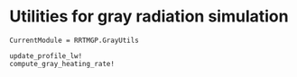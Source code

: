 # Utilities for gray radiation simulation

```@meta
CurrentModule = RRTMGP.GrayUtils
```

```@docs
update_profile_lw!
compute_gray_heating_rate!
```
